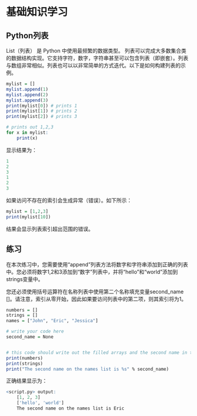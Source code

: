 # **基础知识学习**

## **Python列表**

List（列表） 是 Python 中使用最频繁的数据类型。
列表可以完成大多数集合类的数据结构实现。它支持字符，数字，字符串甚至可以包含列表（即嵌套）。列表与数组非常相似。列表也可以以非常简单的方式迭代。以下是如何构建列表的示例。

```r
mylist = []
mylist.append(1)
mylist.append(2)
mylist.append(3)
print(mylist[0]) # prints 1
print(mylist[1]) # prints 2
print(mylist[2]) # prints 3

# prints out 1,2,3
for x in mylist:
    print(x)
```

显示结果为：
```r
1
2
3
1
2
3
```

如果访问不存在的索引会生成异常（错误）。如下所示：
```r
mylist = [1,2,3]
print(mylist[10])
```
结果会显示列表索引超出范围的错误。

## **练习**

在本次练习中，您需要使用“append”列表方法将数字和字符串添加到正确的列表中。您必须将数字1,2和3添加到“数字”列表中，并将“hello”和“world”添加到strings变量中。

您还必须使用括号运算符在名称列表中使用第二个名称填充变量second_name []。请注意，索引从零开始，因此如果要访问列表中的第二项，则其索引将为1。

```r
numbers = []
strings = []
names = ["John", "Eric", "Jessica"]

# write your code here
second_name = None


# this code should write out the filled arrays and the second name in the names list (Eric).
print(numbers)
print(strings)
print("The second name on the names list is %s" % second_name)
```

正确结果显示为：

```r
<script.py> output:
    [1, 2, 3]
    ['hello', 'world']
    The second name on the names list is Eric
```
